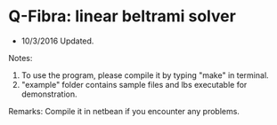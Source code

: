 
# Q-Fibra: linear beltrami solver 

- 10/3/2016 Updated.

Notes:
1. To use the program, please compile it by typing "make" in terminal.
2. "example" folder contains sample files and lbs executable for demonstration.

Remarks:
Compile it in netbean if you encounter any problems.
